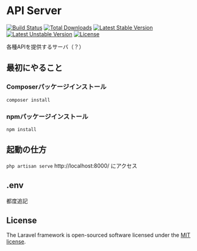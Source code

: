 # API Server

[![Build Status](https://travis-ci.org/laravel/framework.svg)](https://travis-ci.org/laravel/framework)
[![Total Downloads](https://poser.pugx.org/laravel/framework/d/total.svg)](https://packagist.org/packages/laravel/framework)
[![Latest Stable Version](https://poser.pugx.org/laravel/framework/v/stable.svg)](https://packagist.org/packages/laravel/framework)
[![Latest Unstable Version](https://poser.pugx.org/laravel/framework/v/unstable.svg)](https://packagist.org/packages/laravel/framework)
[![License](https://poser.pugx.org/laravel/framework/license.svg)](https://packagist.org/packages/laravel/framework)

各種APIを提供するサーバ（？）

## 最初にやること

### Composerパッケージインストール
`composer install`

### npmパッケージインストール
`npm install`

## 起動の仕方
`php artisan serve`
http://localhost:8000/ にアクセス

## .env
都度追記

## License

The Laravel framework is open-sourced software licensed under the [MIT license](http://opensource.org/licenses/MIT).
